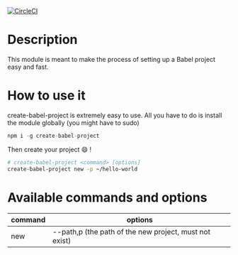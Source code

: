 [![CircleCI](https://circleci.com/gh/delirius325/create-babel-project.svg?style=svg)](https://circleci.com/gh/delirius325/create-babel-project)

# Description
This module is meant to make the process of setting up a Babel project easy and fast.

# How to use it
create-babel-project is extremely easy to use. All you have to do is install the module globally (you might have to sudo)
```javascript
npm i -g create-babel-project
```
Then create your project 😄 !
```bash
# create-babel-project <command> [options] 
create-babel-project new -p ~/hello-world
```
# Available commands and options

| command | options                                                |
|---------|--------------------------------------------------------|
| new     | --path,p (the path of the new project, must not exist) |
